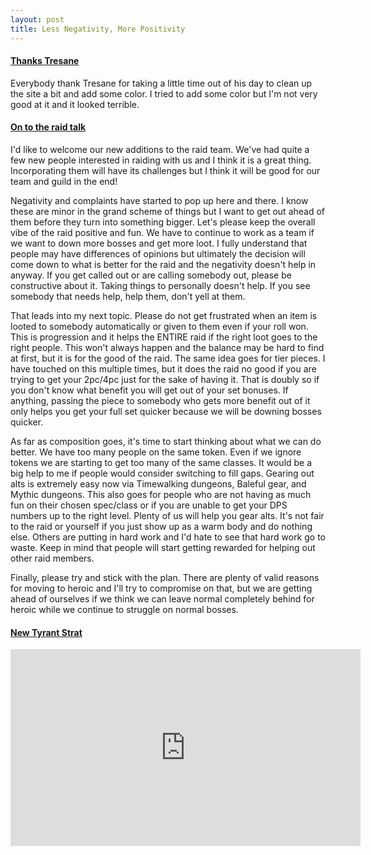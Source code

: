 ```yaml
---
layout: post
title: Less Negativity, More Positivity
---
```


<h4><u>Thanks Tresane</u></h4>
Everybody thank Tresane for taking a little time out of his day to clean up the site a bit and add some color. I tried to add some color but I'm not very good at it and it looked terrible. 

<h4><u>On to the raid talk</u></h4>
I'd like to welcome our new additions to the raid team. We've had quite a few new people interested in raiding with us and I think it is a great thing. Incorporating them will have its challenges but I think it will be good for our team and guild in the end! 

Negativity and complaints have started to pop up here and there. I know these are minor in the grand scheme of things but I want to get out ahead of them before they turn into something bigger. Let's please keep the overall vibe of the raid positive and fun. We have to continue to work as a team if we want to down more bosses and get more loot. I fully understand that people may have differences of opinions but ultimately the decision will come down to what is better for the raid and the negativity doesn't help in anyway. If you get called out or are calling somebody out, please be constructive about it. Taking things to personally doesn't help. If you see somebody that needs help, help them, don't yell at them.

That leads into my next topic. Please do not get frustrated when an item is looted to somebody automatically or given to them even if your roll won. This is progression and it helps the ENTIRE raid if the right loot goes to the right people. This won't always happen and the balance may be hard to find at first, but it is for the good of the raid. The same idea goes for tier pieces. I have touched on this multiple times, but it does the raid no good if you are trying to get your 2pc/4pc just for the sake of having it. That is doubly so if you don't know what benefit you will get out of your set bonuses. If anything, passing the piece to somebody who gets more benefit out of it only helps you get your full set quicker because we will be downing bosses quicker. 

As far as composition goes, it's time to start thinking about what we can do better. We have too many people on the same token. Even if we ignore tokens we are starting to get too many of the same classes. It would be a big help to me if people would consider switching to fill gaps. Gearing out alts is extremely easy now via Timewalking dungeons, Baleful gear, and Mythic dungeons. This also goes for people who are not having as much fun on their chosen spec/class or if you are unable to get your DPS numbers up to the right level. Plenty of us will help you gear alts. It's not fair to the raid or yourself if you just show up as a warm body and do nothing else. Others are putting in hard work and I'd hate to see that hard work go to waste. Keep in mind that people will start getting rewarded for helping out other raid members.

Finally, please try and stick with the plan. There are plenty of valid reasons for moving to heroic and I'll try to compromise on that, but we are getting ahead of ourselves if we think we can leave normal completely behind for heroic while we continue to struggle on normal bosses. 

<h4><u>New Tyrant Strat</u></h4>
<div class="embed-responsive embed-responsive-16by9">
  <iframe width="560" height="315" src="http://www.youtube.com/embed/nkLf9thG01w" frameborder="0" allowfullscreen></iframe>
</div>



